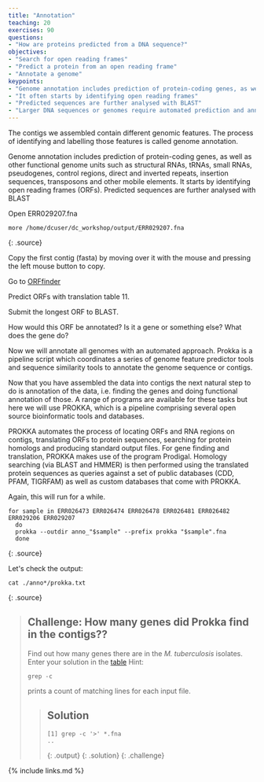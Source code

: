 ```yaml
---
title: "Annotation"
teaching: 20
exercises: 90
questions:
- "How are proteins predicted from a DNA sequence?"
objectives:
- "Search for open reading frames"
- "Predict a protein from an open reading frame"
- "Annotate a genome"
keypoints:
- "Genome annotation includes prediction of protein-coding genes, as well as other functional genome units"
- "It often starts by identifying open reading frames"
- "Predicted sequences are further analysed with BLAST"
- "Larger DNA sequences or genomes require automated prediction and annotation"
---
```


The contigs we assembled contain different genomic features. The process of identifying and labelling those features is called genome annotation.

Genome annotation includes prediction of protein-coding genes, as well as other functional genome units such as structural RNAs, tRNAs, small RNAs, pseudogenes, control regions, direct and inverted repeats, insertion sequences, transposons and other mobile elements. It starts by identifying open reading frames (ORFs). Predicted sequences are further analysed with BLAST


Open ERR029207.fna

~~~
more /home/dcuser/dc_workshop/output/ERR029207.fna 
~~~
{: .source}


Copy the first contig (fasta) by moving over it with the mouse and pressing the left mouse button to copy.

Go to [ORFfinder](https://www.ncbi.nlm.nih.gov/orffinder/)

Predict ORFs with translation table 11.

Submit the longest ORF to BLAST.

How would this ORF be annotated? Is it a gene or something else? What does the gene do?

Now we will annotate all genomes with an automated approach. Prokka is a pipeline script which coordinates a series of genome feature predictor tools and sequence similarity tools to annotate the genome sequence or contigs. 

Now that you have assembled the data into contigs the next natural step to do is annotation of the data, i.e. finding the genes and doing functional annotation of those. A range of programs are available for these tasks but here we will use PROKKA, which is a pipeline comprising several open source bioinformatic tools and databases.

PROKKA automates the process of locating ORFs and RNA regions on contigs, translating ORFs to protein sequences, searching for protein homologs and producing standard output files. For gene finding and translation, PROKKA makes use of the program Prodigal. Homology searching (via BLAST and HMMER) is then performed using the translated protein sequences as queries against a set of public databases (CDD, PFAM, TIGRFAM) as well as custom databases that come with PROKKA.

Again, this will run for a while.

~~~
for sample in ERR026473 ERR026474 ERR026478 ERR026481 ERR026482 ERR029206 ERR029207
  do
  prokka --outdir anno_"$sample" --prefix prokka "$sample".fna
  done
~~~
{: .source}

Let's check the output:

~~~
cat ./anno*/prokka.txt
~~~
{: .source}


> ## Challenge: How many genes did Prokka find in the contigs??
>
> Find out how many genes there are in the *M. tuberculosis* isolates. Enter your solution in the
> [table](https://docs.google.com/spreadsheets/d/1xjiliy_USyMwiyzEgWhpn8_109F7Z3jPM_f7Jp-lOb8/edit?usp=sharing)
> Hint:
> ~~~
> grep -c 
> ~~~
> prints a count of matching lines for each input file.
> 
> > ## Solution
> >
> > 
> > ~~~
> > [1] grep -c '>' *.fna
> > ..
> > ~~~
> > {: .output}
> {: .solution}
{: .challenge}



{% include links.md %}
